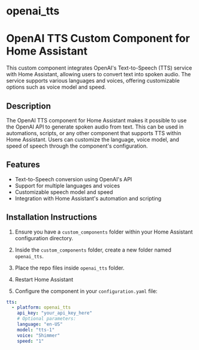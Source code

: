# openai_tts
# OpenAI TTS Custom Component for Home Assistant

This custom component integrates OpenAI's Text-to-Speech (TTS) service with Home Assistant, allowing users to convert text into spoken audio. The service supports various languages and voices, offering customizable options such as voice model and speed.

## Description

The OpenAI TTS component for Home Assistant makes it possible to use the OpenAI API to generate spoken audio from text. This can be used in automations, scripts, or any other component that supports TTS within Home Assistant. Users can customize the language, voice model, and speed of speech through the component's configuration.

## Features

- Text-to-Speech conversion using OpenAI's API
- Support for multiple languages and voices
- Customizable speech model and speed
- Integration with Home Assistant's automation and scripting

## Installation Instructions

1. Ensure you have a `custom_components` folder within your Home Assistant configuration directory.

2. Inside the `custom_components` folder, create a new folder named `openai_tts`.

3. Place the repo files inside `openai_tts` folder.

4. Restart Home Assistant

5. Configure the component in your `configuration.yaml` file:

```yaml
tts:
  - platform: openai_tts
    api_key: "your_api_key_here"
    # Optional parameters:
    language: "en-US"
    model: "tts-1"
    voice: "Shimmer"
    speed: "1"
